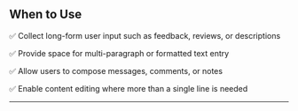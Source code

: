 ## When to Use

✅ Collect long-form user input such as feedback, reviews, or descriptions

✅ Provide space for multi-paragraph or formatted text entry

✅ Allow users to compose messages, comments, or notes

✅ Enable content editing where more than a single line is needed

---